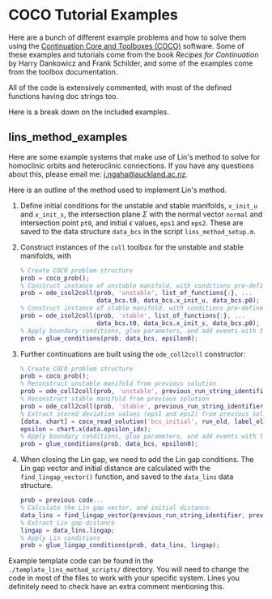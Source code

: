 # COCO Tutorial Examples
Here are a bunch of different example problems and how to solve them using the [Continuation Core and Toolboxes (COCO)](https://sourceforge.net/projects/cocotools/) software. Some of these examples and tutorials come from the book *Recipes for Continuation* by Harry Dankowicz and Frank Schilder, and some of the examples come from the toolbox documentation.

All of the code is extensively commented, with most of the defined functions having doc strings too.

Here is a break down on the included examples.

## lins_method_examples

Here are some example systems that make use of Lin's method to solve for homoclinic orbits and heteroclinic connections. If you have any questions about this, please email me: [j.ngaha@auckland.ac.nz](mailto:j.ngaha@auckland.ac.nz).

Here is an outline of the method used to implement Lin's method.

1. Define initial conditions for the unstable and stable manifolds, `x_init_u` and
   `x_init_s`, the intersection plane $\Sigma$ with the normal vector `normal`
   and intersection point `pt0`, and initial $\epsilon$ values, `eps1` and `eps2`. These are saved to
   the data structure `data_bcs` in the script `lins_method_setup.m`.

2. Construct instances of the `coll` toolbox for the unstable and stable manifolds, with
   ```MATLAB
   % Create COCO problem structure
   prob = coco_prob();
   % Construct instance of unstable manifold, with conditions pre-defined in data_bcs
   prob = ode_isol2coll(prob, 'unstable', list_of_functions{:}, ...
                        data_bcs.t0, data_bcs.x_init_u, data_bcs.p0);
   % Construct instance of stable manifold, with conditions pre-defined in data_bcs
   prob = ode_isol2coll(prob, 'stable', list_of_functions{:}, ...
                        data_bcs.t0, data_bcs.x_init_s, data_bcs.p0);
   % Apply boundary conditions, glue parameters, and add events with the following function
   prob = glue_conditions(prob, data_bcs, epsilon0);
   ```

3. Further continuations are built using the `ode_coll2coll` constructor:
   ```MATLAB
   % Create COCO problem structure
   prob = coco_prob();
   % Reconstruct unstable manifold from previous solution
   prob = ode_coll2coll(prob, 'unstable', previous_run_string_identifier, previous_solution_label);
   % Reconstruct stable manifold from previous solution
   prob = ode_coll2coll(prob, 'stable', previous_run_string_identifier, previous_solution_label);
   % Extract stored deviation values (eps1 and eps2) from previous solution
   [data, chart] = coco_read_solution('bcs_initial', run_old, label_old);
   epsilon = chart.x(data.epsilon_idx);
   % Apply boundary conditions, glue parameters, and add events with the following function
   prob = glue_conditions(prob, data_bcs, epsilon0);
   ```

4. When closing the Lin gap, we need to add the Lin gap conditions. The Lin gap vector and initial 
   distance are calculated with the `find_lingap_vector()` function, and saved to the `data_lins`
   data structure.
   ```MATLAB
   prob = previous code...
   % Calculate the Lin gap vector, and initial distance.
   data_lins = find_lingap_vector(previous_run_string_identifier, previous_solution_label);
   % Extract Lin gap distance
   lingap = data_lins.lingap;
   % Apply Lin conditions
   prob = glue_lingap_conditions(prob, data_lins, lingap);
   ```

Example template code can be found in the `./template_lins_method_scripts/` directory. You will need to change the code in most of the files to work with your specific system. Lines you definitely need to check have an extra comment mentioning this.